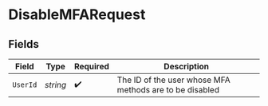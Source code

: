 # DisableMFARequest


## Fields

| Field                                                   | Type                                                    | Required                                                | Description                                             |
| ------------------------------------------------------- | ------------------------------------------------------- | ------------------------------------------------------- | ------------------------------------------------------- |
| `UserId`                                                | *string*                                                | :heavy_check_mark:                                      | The ID of the user whose MFA methods are to be disabled |